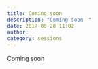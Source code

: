 ```yaml
---
title: Coming soon　
description: "Coming soon　"
date: 2017-09-28 11:02
author:
category: sessions
---
```

Coming soon　